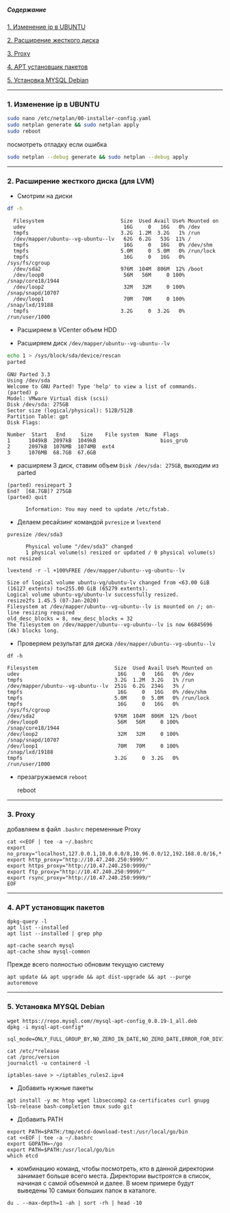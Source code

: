 
##### Содержание
[1. Изменение ip в UBUNTU](#ip)  

[2. Расширение жесткого диска](#disk)  

[3. Proxy](#proxy)  

[4. APT установщик пакетов](#apt)  

[5. Установка MYSQL Debian](#mysql)  

---
<a name="ip"><h3>1. Изменение ip в UBUNTU</h3></a>

```bash
sudo nano /etc/netplan/00-installer-config.yaml
sudo netplan generate && sudo netplan apply
sudo reboot
```

посмотреть отладку если ошибка

```bash
sudo netplan --debug generate && sudo netplan --debug apply 
```
---
<a name="disk"><H3>2. Расширение жесткого диска (для LVM)</H3></a>
- Смотрим на диски
```bash
df -h
```
      Filesystem                         Size  Used Avail Use% Mounted on
      udev                                16G     0   16G   0% /dev
      tmpfs                              3.2G  1.2M  3.2G   1% /run
      /dev/mapper/ubuntu--vg-ubuntu--lv   62G  6.2G   53G  11% /
      tmpfs                               16G     0   16G   0% /dev/shm
      tmpfs                              5.0M     0  5.0M   0% /run/lock
      tmpfs                               16G     0   16G   0% /sys/fs/cgroup
      /dev/sda2                          976M  104M  806M  12% /boot
      /dev/loop0                          56M   56M     0 100% /snap/core18/1944
      /dev/loop2                          32M   32M     0 100% /snap/snapd/10707
      /dev/loop1                          70M   70M     0 100% /snap/lxd/19188
      tmpfs                              3.2G     0  3.2G   0% /run/user/1000

- Расширяем в VCenter объем HDD  

- Расширяем диск ``` /dev/mapper/ubuntu--vg-ubuntu--lv ```
```bash
echo 1 > /sys/block/sda/device/rescan
parted
```

    GNU Parted 3.3
    Using /dev/sda
    Welcome to GNU Parted! Type 'help' to view a list of commands.
    (parted) p
    Model: VMware Virtual disk (scsi)
    Disk /dev/sda: 275GB
    Sector size (logical/physical): 512B/512B
    Partition Table: gpt
    Disk Flags:

    Number  Start   End     Size    File system  Name  Flags
    1      1049kB  2097kB  1049kB                     bios_grub
    2      2097kB  1076MB  1074MB  ext4
    3      1076MB  68.7GB  67.6GB

- расширяем 3 диск, ставим объем ``` Disk /dev/sda: 275GB ```, выходим из parted

```
(parted) resizepart 3
End?  [68.7GB]? 275GB
(parted) quit
```

          Information: You may need to update /etc/fstab.

- Делаем ресайзинг командой `pvresize` и `lvextend`
```
pvresize /dev/sda3
```
        
          Physical volume "/dev/sda3" changed
          1 physical volume(s) resized or updated / 0 physical volume(s) not resized  

```
lvextend -r -l +100%FREE /dev/mapper/ubuntu--vg-ubuntu--lv
```
```
Size of logical volume ubuntu-vg/ubuntu-lv changed from <63.00 GiB (16127 extents) to<255.00 GiB (65279 extents).
Logical volume ubuntu-vg/ubuntu-lv successfully resized.
resize2fs 1.45.5 (07-Jan-2020)
Filesystem at /dev/mapper/ubuntu--vg-ubuntu--lv is mounted on /; on-line resizing required
old_desc_blocks = 8, new_desc_blocks = 32
The filesystem on /dev/mapper/ubuntu--vg-ubuntu--lv is now 66845696 (4k) blocks long.
```
- Проверяем результат для диска `/dev/mapper/ubuntu--vg-ubuntu--lv`

```
df -h
```

```
Filesystem                         Size  Used Avail Use% Mounted on
udev                                16G     0   16G   0% /dev
tmpfs                              3.2G  1.2M  3.2G   1% /run
/dev/mapper/ubuntu--vg-ubuntu--lv  251G  6.2G  234G   3% /
tmpfs                               16G     0   16G   0% /dev/shm
tmpfs                              5.0M     0  5.0M   0% /run/lock
tmpfs                               16G     0   16G   0% /sys/fs/cgroup
/dev/sda2                          976M  104M  806M  12% /boot
/dev/loop0                          56M   56M     0 100% /snap/core18/1944
/dev/loop2                          32M   32M     0 100% /snap/snapd/10707
/dev/loop1                          70M   70M     0 100% /snap/lxd/19188
tmpfs                              3.2G     0  3.2G   0% /run/user/1000
```
- презагружаемся `reboot`  

    reboot
---
<a name="proxy"><H3>3. Proxy</H3></a>
добавляем в файл `.bashrc` переменные Proxy
```
cat <<EOF | tee -a ~/.bashrc
export no_proxy="localhost,127.0.0.1,10.0.0.0/8,10.96.0.0/12,192.168.0.0/16,*.mts.ru"
export http_proxy="http://10.47.240.250:9999/"
export https_proxy="http://10.47.240.250:9999/"
export ftp_proxy="http://10.47.240.250:9999/"
export rsync_proxy="http://10.47.240.250:9999/"
EOF
```
---
<a name="apt"><H3>4. APT установщик пакетов </H3></a>
```
dpkg-query -l
apt list --installed
apt list --installed | grep php
```
```
apt-cache search mysql
apt-cache show mysql-common
```
Прежде всего полностью обновим текущую систему
```
apt update && apt upgrade && apt dist-upgrade && apt --purge autoremove
```


---
<a name="mysql"><H3>5. Установка MYSQL Debian </H3></a>
```
wget https://repo.mysql.com//mysql-apt-config_0.8.19-1_all.deb
dpkg -i mysql-apt-config*
```
```
sql_mode=ONLY_FULL_GROUP_BY,NO_ZERO_IN_DATE,NO_ZERO_DATE,ERROR_FOR_DIVISION_BY_ZERO,NO_ENGINE_SUBSTITUTION
```

```
cat /etc/*release
cat /proc/version
journalctl -u containerd -l
```
```
iptables-save > ~/iptables_rules2.ipv4
```

- Добавить нужные пакеты
```
apt install -y mc htop wget libseccomp2 ca-certificates curl gnupg lsb-release bash-completion tmux sudo git
```
- Добавить PATH
```
export PATH=$PATH:/tmp/etcd-download-test:/usr/local/go/bin
cat <<EOF | tee -a ~/.bashrc
export GOPATH=~/go
export PATH=$PATH:/usr/local/go/bin
which etcd
```

- комбинацию команд, чтобы посмотреть, кто в данной директории занимает больше всего места. 
	Директории выстроятся в список, начиная с самой объемной и далее. 
	В моем примере будут выведены 10 самых больших папок в каталоге.
```
du . --max-depth=1 -ah | sort -rh | head -10
```



